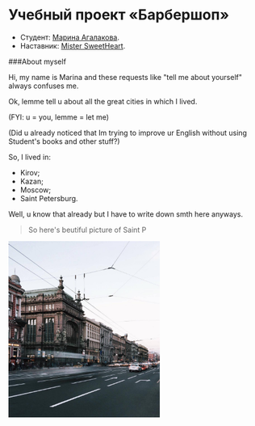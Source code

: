 # Учебный проект «Барбершоп»

* Студент: [Марина Агалакова](https://htmlacademy.ru/profile/id509399).
* Наставник: [Mister SweetHeart](https://htmlacademy.ru/profile/vlad_blow).

###About myself

Hi, my name is Marina and these requests like "tell me about yourself" always confuses me.

Ok, lemme tell u about all the great cities in which I lived. 

(FYI: u = you, lemme = let me)

(Did u already noticed that Im trying to improve ur English without using Student's books and other stuff?)

So, I lived in:

- Kirov;
- Kazan;
- Moscow;
- Saint Petersburg.

Well, u know that already but I have to write down smth here anyways. 

> So here's beutiful picture of Saint P

<img width="300" src="img/pic.jpg"> 